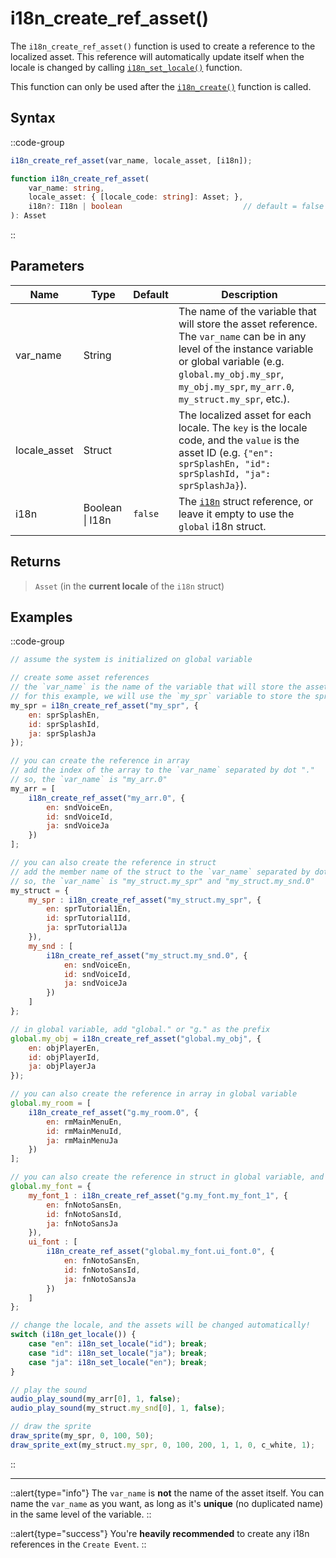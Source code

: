 # i18n_create_ref_asset()

The `i18n_create_ref_asset()` function is used to create a reference to the localized asset. This reference will automatically update itself when the locale is changed by calling [`i18n_set_locale()`](/v1/api-reference/functions/i18n-set-locale) function.

This function can only be used after the [`i18n_create()`](/v1/api-reference/functions/i18n-create) function is called.

## Syntax

::code-group
```js [Usage]
i18n_create_ref_asset(var_name, locale_asset, [i18n]);
```

```ts [Signature]
function i18n_create_ref_asset(
    var_name: string,
    locale_asset: { [locale_code: string]: Asset; },
    i18n?: I18n | boolean                           // default = false (using global i18n struct)
): Asset
```
::

## Parameters

| Name         | Type              | Default      | Description |
|--------------|-------------------|--------------|-------------|
| var_name     | String            |              | The name of the variable that will store the asset reference. The `var_name` can be in any level of the instance variable or global variable (e.g. `global.my_obj.my_spr`, `my_obj.my_spr`, `my_arr.0`, `my_struct.my_spr`, etc.). |
| locale_asset | Struct            |              | The localized asset for each locale. The `key` is the locale code, and the `value` is the asset ID (e.g. `{"en": sprSplashEn, "id": sprSplashId, "ja": sprSplashJa}`). |
| i18n         | Boolean \| I18n | `false`      | The [`i18n`](/v1/api-reference/functions/i18n-create) struct reference, or leave it empty to use the `global` i18n struct. |

## Returns

> `Asset` (in the **current locale** of the `i18n` struct)

## Examples

::code-group
```js [Create Event]
// assume the system is initialized on global variable

// create some asset references
// the `var_name` is the name of the variable that will store the asset reference
// for this example, we will use the `my_spr` variable to store the sprite reference
my_spr = i18n_create_ref_asset("my_spr", {
    en: sprSplashEn,
    id: sprSplashId,
    ja: sprSplashJa
});

// you can create the reference in array
// add the index of the array to the `var_name` separated by dot "."
// so, the `var_name` is "my_arr.0"
my_arr = [
    i18n_create_ref_asset("my_arr.0", {
        en: sndVoiceEn,
        id: sndVoiceId,
        ja: sndVoiceJa
    })
];

// you can also create the reference in struct
// add the member name of the struct to the `var_name` separated by dot "." 
// so, the `var_name` is "my_struct.my_spr" and "my_struct.my_snd.0"
my_struct = {
    my_spr : i18n_create_ref_asset("my_struct.my_spr", {
        en: sprTutorial1En,
        id: sprTutorial1Id,
        ja: sprTutorial1Ja
    }),
    my_snd : [
        i18n_create_ref_asset("my_struct.my_snd.0", {
            en: sndVoiceEn,
            id: sndVoiceId,
            ja: sndVoiceJa
        })
    ]
};

// in global variable, add "global." or "g." as the prefix
global.my_obj = i18n_create_ref_asset("global.my_obj", {
    en: objPlayerEn,
    id: objPlayerId,
    ja: objPlayerJa
});

// you can also create the reference in array in global variable
global.my_room = [
    i18n_create_ref_asset("g.my_room.0", {
        en: rmMainMenuEn,
        id: rmMainMenuId,
        ja: rmMainMenuJa
    })
];

// you can also create the reference in struct in global variable, and even nested struct in global struct!
global.my_font = {
    my_font_1 : i18n_create_ref_asset("g.my_font.my_font_1", {
        en: fnNotoSansEn,
        id: fnNotoSansId,
        ja: fnNotoSansJa
    }),
    ui_font : [
        i18n_create_ref_asset("global.my_font.ui_font.0", {
            en: fnNotoSansEn,
            id: fnNotoSansId,
            ja: fnNotoSansJa
        })
    ]
};
```

```js [Key Pressed - Space]
// change the locale, and the assets will be changed automatically!
switch (i18n_get_locale()) {
    case "en": i18n_set_locale("id"); break;
    case "id": i18n_set_locale("ja"); break;
    case "ja": i18n_set_locale("en"); break;
}
```

```js [Key Pressed - Enter]
// play the sound
audio_play_sound(my_arr[0], 1, false);
audio_play_sound(my_struct.my_snd[0], 1, false);
```

```js [Draw Event]
// draw the sprite
draw_sprite(my_spr, 0, 100, 50);
draw_sprite_ext(my_struct.my_spr, 0, 100, 200, 1, 1, 0, c_white, 1);
```
::

---

::alert{type="info"}
The `var_name` is **not** the name of the asset itself. You can name the `var_name` as you want, as long as it's **unique** (no duplicated name) in the same level of the variable.
::

::alert{type="success"}
You're **heavily recommended** to create any i18n references in the `Create Event`.
::
